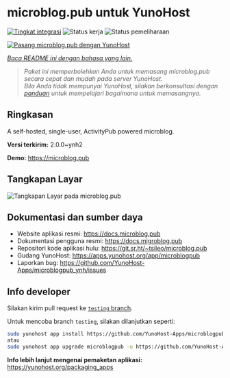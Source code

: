 <!--
N.B.: README ini dibuat secara otomatis oleh <https://github.com/YunoHost/apps/tree/master/tools/readme_generator>
Ini TIDAK boleh diedit dengan tangan.
-->

# microblog.pub untuk YunoHost

[![Tingkat integrasi](https://dash.yunohost.org/integration/microblogpub.svg)](https://ci-apps.yunohost.org/ci/apps/microblogpub/) ![Status kerja](https://ci-apps.yunohost.org/ci/badges/microblogpub.status.svg) ![Status pemeliharaan](https://ci-apps.yunohost.org/ci/badges/microblogpub.maintain.svg)

[![Pasang microblog.pub dengan YunoHost](https://install-app.yunohost.org/install-with-yunohost.svg)](https://install-app.yunohost.org/?app=microblogpub)

*[Baca README ini dengan bahasa yang lain.](./ALL_README.md)*

> *Paket ini memperbolehkan Anda untuk memasang microblog.pub secara cepat dan mudah pada server YunoHost.*  
> *Bila Anda tidak mempunyai YunoHost, silakan berkonsultasi dengan [panduan](https://yunohost.org/install) untuk mempelajari bagaimana untuk memasangnya.*

## Ringkasan

A self-hosted, single-user, ActivityPub powered microblog.


**Versi terkirim:** 2.0.0~ynh2

**Demo:** <https://microblog.pub>

## Tangkapan Layar

![Tangkapan Layar pada microblog.pub](./doc/screenshots/microblogpub_demo.png)

## Dokumentasi dan sumber daya

- Website aplikasi resmi: <https://docs.microblog.pub>
- Dokumentasi pengguna resmi: <https://docs.migroblog.pub>
- Repositori kode aplikasi hulu: <https://git.sr.ht/~tsileo/microblog.pub>
- Gudang YunoHost: <https://apps.yunohost.org/app/microblogpub>
- Laporkan bug: <https://github.com/YunoHost-Apps/microblogpub_ynh/issues>

## Info developer

Silakan kirim pull request ke [`testing` branch](https://github.com/YunoHost-Apps/microblogpub_ynh/tree/testing).

Untuk mencoba branch `testing`, silakan dilanjutkan seperti:

```bash
sudo yunohost app install https://github.com/YunoHost-Apps/microblogpub_ynh/tree/testing --debug
atau
sudo yunohost app upgrade microblogpub -u https://github.com/YunoHost-Apps/microblogpub_ynh/tree/testing --debug
```

**Info lebih lanjut mengenai pemaketan aplikasi:** <https://yunohost.org/packaging_apps>

